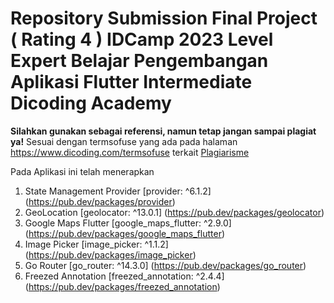 # Repository Submission Final Project ( Rating 4 ) IDCamp 2023 Level Expert Belajar Pengembangan Aplikasi Flutter Intermediate  Dicoding Academy
**Silahkan gunakan sebagai referensi, namun tetap jangan sampai plagiat ya!**
Sesuai dengan termsofuse yang ada pada halaman https://www.dicoding.com/termsofuse terkait <a href='https://www.dicoding.com/blog/plagiarisme/'>Plagiarisme</a>


Pada Aplikasi ini telah menerapkan
1.	State Management Provider [provider: ^6.1.2] (https://pub.dev/packages/provider)
2.	GeoLocation [geolocator: ^13.0.1] (https://pub.dev/packages/geolocator)
3.	Google Maps Flutter [google_maps_flutter: ^2.9.0] (https://pub.dev/packages/google_maps_flutter)
4.	Image Picker [image_picker: ^1.1.2] (https://pub.dev/packages/image_picker)
5.	Go Router [go_router: ^14.3.0] (https://pub.dev/packages/go_router)
6.	Freezed Annotation [freezed_annotation: ^2.4.4] (https://pub.dev/packages/freezed_annotation)
